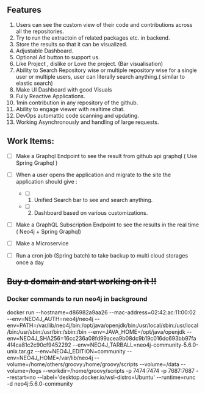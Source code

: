 ## Features

1. Users can see the custom view of their code and contributions across all the repositories.
2. Try to run the extractoin of related packages etc. in backend.
3. Store the results so that it can be visualized.
4. Adjustable Dashboard.
5. Optional Ad button to support us.
6. Like Project , dislike or Love the project. (Bar visualisation)
7. Ability to Search Repository wise or multiple repository wise for a single user or multiple users, user can literally search anything.( similar to elastic search)
8. Make UI Dashboard with good Visuals
9. Fully Reactive Applications.
10. 1min contribution in any repository of the github.
11. Ability to engage viewer with realtime chat.
12. DevOps automattic code scanning and updating.
13. Working Asynchronously and handling of large requests.
## Work Items:

- [ ] Make a Graphql Endpoint to see the result from github api graphql ( Use Spring Graphql )

- [ ] When a user opens the application and migrate to the site the application should give :

  - [ ] 1. Unified Search bar to see and search anything.
  - [ ] 2. Dashboard based on various customizations.

- [ ] Make a GraphQL Subscription Endpoint to see the results in the real time ( Neo4j + Spring Graphql)

- [ ] Make a Microservice

- [ ] Run a cron job (Spring batch) to take backup to multi cloud storages once a day

<del>
  <h2>
    Buy a domain and start working on it !!
  </h2> 
</del>

### Docker commands to run neo4j in background

docker run --hostname=d86982a9aa26 --mac-address=02:42:ac:11:00:02 --env=NEO4J_AUTH=neo4j/neo4j --env=PATH=/var/lib/neo4j/bin:/opt/java/openjdk/bin:/usr/local/sbin:/usr/local/bin:/usr/sbin:/usr/bin:/sbin:/bin --env=JAVA_HOME=/opt/java/openjdk --env=NEO4J_SHA256=16cc236a08fd99acea9b08dc9b19c016dc693bb97fa4f4ca81c2c90cf9452292 --env=NEO4J_TARBALL=neo4j-community-5.6.0-unix.tar.gz --env=NEO4J_EDITION=community --env=NEO4J_HOME=/var/lib/neo4j --volume=/home/others/groovy:/home/groovy/scripts --volume=/data --volume=/logs --workdir=/home/groovy/scripts -p 7474:7474 -p 7687:7687 --restart=no --label='desktop.docker.io/wsl-distro=Ubuntu' --runtime=runc -d neo4j:5.6.0-community
